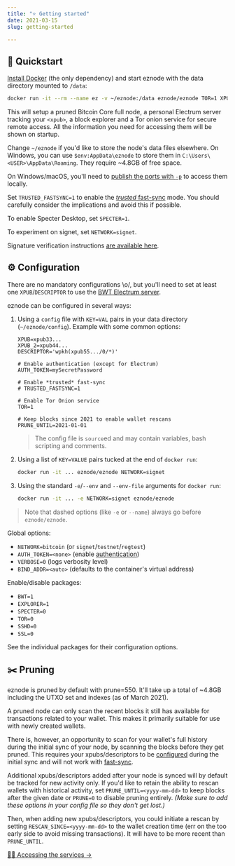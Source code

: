 ```yaml
---
title: "⭐ Getting started"
date: 2021-03-15
slug: getting-started

---
```

## 🚀 Quickstart

[Install Docker](https://docs.docker.com/get-docker/) (the only dependency) and start eznode with the data directory mounted to `/data`:

```bash
docker run -it --rm --name ez -v ~/eznode:/data eznode/eznode TOR=1 XPUB=<xpub>
```

This will setup a pruned Bitcoin Core full node, a personal Electrum server tracking your `<xpub>`, a block explorer and a Tor onion service for secure remote access. All the information you need for accessing them will be shown on startup.

Change `~/eznode` if you'd like to store the node's data files elsewhere. On Windows, you can use `$env:AppData\eznode` to store them in `C:\Users\<USER>\AppData\Roaming`. They require \~4.8GB of free space.

On Windows/macOS, you'll need to [publish the ports with `-p`](accessing#connecting-locally) to access them locally.

Set `TRUSTED_FASTSYNC=1` to enable the [_trusted_ fast-sync](packages#fast-sync) mode. You should carefully consider the implications and avoid this if possible.

To enable Specter Desktop, set `SPECTER=1`.

To experiment on signet, set `NETWORK=signet`.

Signature verification instructions [are available here](signed-images).

## ⚙️ Configuration

There are no mandatory configurations \\o/, but you'll need to set at least one `XPUB`/`DESCRIPTOR` to use the [BWT Electrum server](packages#bitcoin-wallet-tracker).

eznode can be configured in several ways:

1. Using a `config` file with `KEY=VAL` pairs in your data directory (`~/eznode/config`). Example with some common options:

       XPUB=xpub33...
       XPUB_2=xpub44...
       DESCRIPTOR='wpkh(xpub55.../0/*)'
       
       # Enable authentication (except for Electrum)
       AUTH_TOKEN=mySecretPassword
       
       # Enable *trusted* fast-sync
       # TRUSTED_FASTSYNC=1
       
       # Enable Tor Onion service
       TOR=1
       
       # Keep blocks since 2021 to enable wallet rescans
       PRUNE_UNTIL=2021-01-01

   > The config file is `source`ed and may contain variables, bash scripting and comments.
2. Using a list of `KEY=VALUE` pairs tucked at the end of `docker run`:

   ```bash
   docker run -it ... eznode/eznode NETWORK=signet
   ```
3. Using the standard `-e`/`--env` and `--env-file` arguments for `docker run`:

   ```bash
   docker run -it ... -e NETWORK=signet eznode/eznode
   ```

> Note that dashed options (like `-e` or `--name`) always go before `eznode/eznode`.

Global options:

* `NETWORK=bitcoin` (or `signet`/`testnet`/`regtest`)
* `AUTH_TOKEN=<none>` (enable [authentication](accessing#authentication))
* `VERBOSE=0` (logs verbosity level)
* `BIND_ADDR=<auto>` (defaults to the container's virtual address)

Enable/disable packages:

* `BWT=1`
* `EXPLORER=1`
* `SPECTER=0`
* `TOR=0`
* `SSHD=0`
* `SSL=0`

See the individual packages for their configuration options.

## ✂️ Pruning

eznode is pruned by default with prune=550. It'll take up a total of \~4.8GB including the UTXO set and indexes (as of March 2021).

A pruned node can only scan the recent blocks it still has available for transactions related to your wallet. This makes it primarily suitable for use with newly created wallets.

There is, however, an opportunity to scan for your wallet's full history during the initial sync of your node, by scanning the blocks before they get pruned. This requires your xpubs/descriptors to be [configured](getting-started#configuration) during the initial sync and will not work with [fast-sync](packages#fast-sync).

Additional xpubs/descriptors added after your node is synced will by default be tracked for new activity only.
If you'd like to retain the ability to rescan wallets with historical activity, set `PRUNE_UNTIL=<yyyy-mm-dd>` to keep blocks after the given date or `PRUNE=0` to disable pruning entirely. _(Make sure to add these options in your config file so they don't get lost.)_

Then, when adding new xpubs/descriptors, you could initiate a rescan by setting `RESCAN_SINCE=<yyyy-mm-dd>` to the wallet creation time (err on the too early side to avoid missing transactions). It will have to be more recent than `PRUNE_UNTIL`.

<div class="docs-nav"><span></span>

[👩‍💻 Accessing the services →](accessing)

</div>